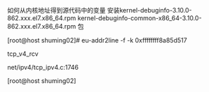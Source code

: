 如何从内核地址得到源代码中的变量
安装kernel-debuginfo-3.10.0-862.xxx.el7.x86_64.rpm                kernel-debuginfo-common-x86_64-3.10.0-862.xxx.el7.x86_64.rpm  包

[root@host shuming02]# eu-addr2line -f -k 0xffffffff8a85d517

tcp_v4_rcv

net/ipv4/tcp_ipv4.c:1746

[root@host shuming02]
